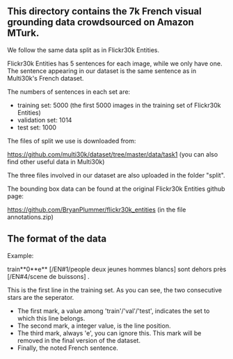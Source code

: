 ## This directory contains the 7k French visual grounding data crowdsourced on Amazon MTurk.

We follow the same data split as in Flickr30k Entities.

Flickr30k Entities has 5 sentences for each image, while we only have one. The sentence appearing in our dataset is the same sentence as in Multi30k's French dataset. 

The numbers of sentences in each set are:
  * training set: 5000 (the first 5000 images in the training set of Flickr30k Entities)
  * validation set: 1014 
  * test set: 1000

The files of split we use is downloaded from:

https://github.com/multi30k/dataset/tree/master/data/task1  (you can also find other useful data in Multi30k)

The three files involved in our dataset are also uploaded in the folder "split". 

The bounding box data can be found at the original Flickr30k Entities github page:

https://github.com/BryanPlummer/flickr30k_entities  (in the file annotations.zip)

## The format of the data

Example:

train\*\*0\*\*e\*\* [/EN#1/people deux jeunes hommes blancs] sont dehors près [/EN#4/scene de buissons] .

This is the first line in the training set. As you can see, the two consecutive stars are the seperator. 
  * The first mark, a value among 'train'/'val'/'test', indicates the set to which this line belongs.  
  * The second mark, a integer value, is the line position.
  * The third mark, always 'e', you can ignore this. This mark will be removed in the final version of the dataset.
  * Finally, the noted French sentence. 
